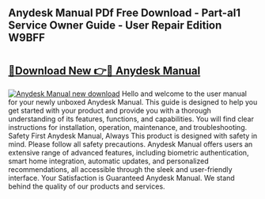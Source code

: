 ## Anydesk Manual PDf Free Download - Part-aI1 Service Owner Guide - User Repair Edition W9BFF

# <h2><a href="http://bc27662.oget.top/?id=Anydesk+Manual">🔗Download New 👉🔴 Anydesk Manual</a></h2>

[![Anydesk Manual new download](https://i.imgur.com/5g1atiW.png)](http://bc27662.oget.top/?id=Anydesk+Manual)
Hello and welcome to the user manual for your newly unboxed Anydesk Manual. This guide is designed to help you get started with your product and provide you with a thorough understanding of its features, functions, and capabilities. You will find clear instructions for installation, operation, maintenance, and troubleshooting. Safety First Anydesk Manual, Always This product is designed with safety in mind. Please follow all safety precautions. Anydesk Manual offers users an extensive range of advanced features, including biometric authentication, smart home integration, automatic updates, and personalized recommendations, all accessible through the sleek and user-friendly interface. Your Satisfaction is Guaranteed Anydesk Manual. We stand behind the quality of our products and services.
